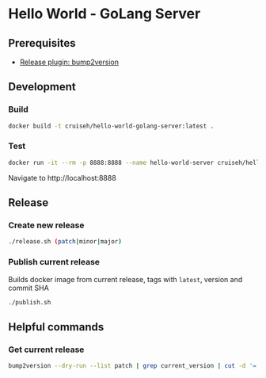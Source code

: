 # Hello World - GoLang Server

## Prerequisites

- [Release plugin: bump2version](https://github.com/c4urself/bump2version)

## Development

### Build

```sh
docker build -t cruiseh/hello-world-golang-server:latest .
```

### Test

```sh
docker run -it --rm -p 8888:8888 --name hello-world-server cruiseh/hello-world-golang-server
```

Navigate to http://localhost:8888

## Release

### Create new release

```sh
./release.sh (patch|minor|major)
```

### Publish current release

Builds docker image from current release, tags with `latest`, version and commit SHA

```sh
./publish.sh
```

## Helpful commands

### Get current release

```sh
bump2version --dry-run --list patch | grep current_version | cut -d '=' -f2
```
